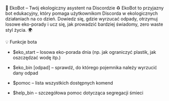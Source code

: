 🌱 EkoBot – Twój ekologiczny asystent na Discordzie ♻️
EkoBot to przyjazny bot edukacyjny, który pomaga użytkownikom Discorda w ekologicznych działaniach na co dzień.
Dowiedz się, gdzie wyrzucać odpady, otrzymuj losowe eko-porady i ucz się, jak prowadzić bardziej świadomy, zero waste styl życia. 🌍

💡 Funkcje bota
- $eko_start – losowa eko-porada dnia (np. jak ograniczyć plastik, jak oszczędzać wodę itp.)

- $eko_bin [odpad] – sprawdź, do którego pojemnika należy wyrzucić dany odpad

- $pomoc – lista wszystkich dostępnych komend

- $help_bin – szczegółowa pomoc dotycząca segregacji śmieci
